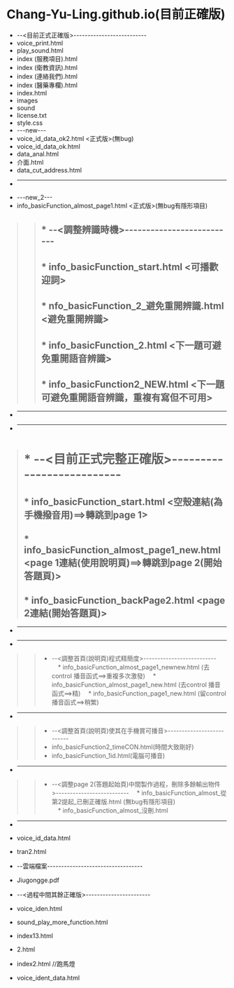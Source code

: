 # Chang-Yu-Ling.github.io(目前正確版)
* --<目前正式正確版>--------------------------
* voice_print.html
* play_sound.html
* index (服務項目).html
* index (衛教資訊).html
* index (連絡我們).html
* index (醫藥專欄).html
* index.html
* images
* sound
* license.txt
* style.css
* ---new---
* voice_id_data_ok2.html   <正式版>(無bug)
* voice_id_data_ok.html         
* data_anal.html
* 介面.html
* data_cut_address.html
* ----------
* ---new_2---
* info_basicFunction_almost_page1.html   <正式版>(無bug有隱形項目)
>> ## * --<調整辨識時機>--------------------------
>> ## * info_basicFunction_start.html   <可播歡迎詞>
>> ## * nfo_basicFunction_2_避免重開辨識.html  <避免重開辨識>
>> ## * info_basicFunction_2.html <下一題可避免重開語音辨識>
>> ## * info_basicFunction2_NEW.html <下一題可避免重開語音辨識，重複有寫但不可用>
* ----------
* ----------
> # * --<目前正式完整正確版>--------------------------
> ## * info_basicFunction_start.html  <空殼連結(為手機撥音用)==>轉跳到page 1>
> ## * info_basicFunction_almost_page1_new.html  <page 1連結(使用說明頁)==>轉跳到page 2(開始答題頁)>
> ## * info_basicFunction_backPage2.html  <page 2連結(開始答題頁)>
* ----------
* ----------
>> * --<調整首頁(說明頁)程式精簡度>--------------------------
>>　* info_basicFunction_almost_page1_newnew.html (去control 播音函式==>重複多次激發)
>>　* info_basicFunction_almost_page1_new.html    (去control 播音函式==>精)
>>　* info_basicFunction_page1_new.html           (留control 播音函式==>稍繁)
* ----------
>> * --<調整首頁(說明頁)使其在手機賞可播音>--------------------------
>> * info_basicFunction2_timeCON.html(時間大致剛好)
>> * info_basicFunction_1id.html(電腦可播音)
* ----------
>> * --<調整page 2(答題起始頁)中間製作過程，刪除多餘輸出物件>--------------------------
>>　* info_basicFunction_almost_從第2提起_已刪正確版.html  (無bug有隱形項目)       
>>　* info_basicFunction_almost_沒刪.html
* ----------
* voice_id_data.html
* tran2.html

* --雲端檔案----------------------------------
* Jiugongge.pdf
* --<過程中間其餘正確版>-----------------------
* voice_iden.html
* sound_play_more_function.html
* index13.html
* 2.html
* index2.html  //跑馬燈
* voice_ident_data.html
